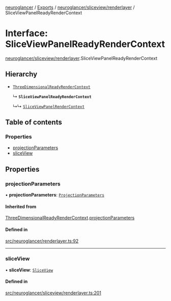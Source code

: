 [neuroglancer](../README.md) / [Exports](../modules.md) / [neuroglancer/sliceview/renderlayer](../modules/neuroglancer_sliceview_renderlayer.md) / SliceViewPanelReadyRenderContext

# Interface: SliceViewPanelReadyRenderContext

[neuroglancer/sliceview/renderlayer](../modules/neuroglancer_sliceview_renderlayer.md).SliceViewPanelReadyRenderContext

## Hierarchy

- [`ThreeDimensionalReadyRenderContext`](neuroglancer_renderlayer.ThreeDimensionalReadyRenderContext.md)

  ↳ **`SliceViewPanelReadyRenderContext`**

  ↳↳ [`SliceViewPanelRenderContext`](neuroglancer_sliceview_renderlayer.SliceViewPanelRenderContext.md)

## Table of contents

### Properties

- [projectionParameters](neuroglancer_sliceview_renderlayer.SliceViewPanelReadyRenderContext.md#projectionparameters)
- [sliceView](neuroglancer_sliceview_renderlayer.SliceViewPanelReadyRenderContext.md#sliceview)

## Properties

### projectionParameters

• **projectionParameters**: [`ProjectionParameters`](../classes/neuroglancer_projection_parameters.ProjectionParameters.md)

#### Inherited from

[ThreeDimensionalReadyRenderContext](neuroglancer_renderlayer.ThreeDimensionalReadyRenderContext.md).[projectionParameters](neuroglancer_renderlayer.ThreeDimensionalReadyRenderContext.md#projectionparameters)

#### Defined in

[src/neuroglancer/renderlayer.ts:92](https://github.com/ActiveBrainAtlas2/neuroglancer/blob/91617476/src/neuroglancer/renderlayer.ts#L92)

___

### sliceView

• **sliceView**: [`SliceView`](../classes/neuroglancer_sliceview_frontend.SliceView.md)

#### Defined in

[src/neuroglancer/sliceview/renderlayer.ts:201](https://github.com/ActiveBrainAtlas2/neuroglancer/blob/91617476/src/neuroglancer/sliceview/renderlayer.ts#L201)
